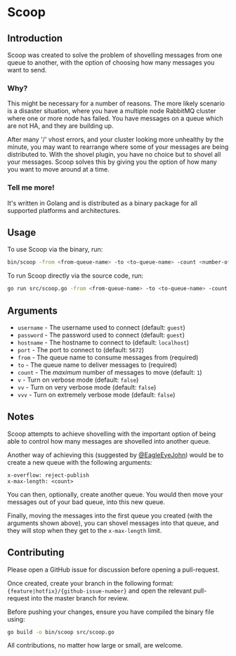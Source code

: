 # Scoop

## Introduction

Scoop was created to solve the problem of shovelling messages from one queue to another, with the option of choosing how
many messages you want to send.

### Why?

This might be necessary for a number of reasons. The more likely scenario is a disaster situation, where you have a
multiple node RabbitMQ cluster where one or more node has failed. You have messages on a queue which are not HA, and
they are building up.

After many '/' vhost errors, and your cluster looking more unhealthy by the minute, you may want
to rearrange where some of your messages are being distributed to. With the shovel plugin, you have no choice but to
shovel all your messages. Scoop solves this by giving you the option of how many you want to move around at a time. 

### Tell me more!

It's written in Golang and is distributed as a binary package for all supported platforms and architectures.

## Usage

To use Scoop via the binary, run:

```bash
bin/scoop -from <from-queue-name> -to <to-queue-name> -count <number-of-messages-to-move>
```

To run Scoop directly via the source code, run:

```bash
go run src/scoop.go -from <from-queue-name> -to <to-queue-name> -count <number-of-messages-to-move>
```

## Arguments
- `username` - The username used to connect (default: `guest`)
- `password` - The password used to connect (default: `guest`)
- `hostname` - The hostname to connect to (default: `localhost`)
- `port` - The port to connect to (default: `5672`)
- `from` - The queue name to consume messages from (required)
- `to` - The queue name to deliver messages to (required)
- `count` - The _maximum_ number of messages to move (default: `1`)
- `v` - Turn on verbose mode (default: `false`)
- `vv` - Turn on very verbose mode (default: `false`)
- `vvv` - Turn on extremely verbose mode (default: `false`)

## Notes

Scoop attempts to achieve shovelling with the important option of being able to control how many messages are shovelled into another queue.

Another way of achieving this (suggested by [@EagleEyeJohn](https://github.com/EagleEyeJohn)) would be to create a new queue with the following arguments:
```
x-overflow: reject-publish
x-max-length: <count>
```

You can then, optionally, create another queue. You would then move your messages out of your bad queue, into this new queue.

Finally, moving the messages into the first queue you created (with the arguments shown above), you can shovel messages into that queue, and they will stop when they get to the `x-max-length` limit.

## Contributing

Please open a GitHub issue for discussion before opening a pull-request.

Once created, create your branch in the following format: `{feature|hotfix}/{github-issue-number}` and open the relevant
pull-request into the master branch for review.


Before pushing your changes, ensure you have compiled the binary file using:

```bash
go build -o bin/scoop src/scoop.go
```

All contributions, no matter how large or small, are welcome.
